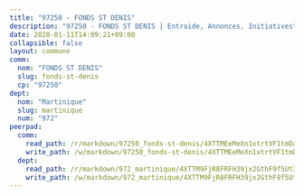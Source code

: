 ```yaml
---
title: "97250 - FONDS ST DENIS"
description: "97250 - FONDS ST DENIS | Entraide, Annonces, Initiatives"
date: 2020-01-11T14:09:21+09:00
collapsible: false
layout: commune
comm:
  nom: "FONDS ST DENIS"
  slug: fonds-st-denis
  cp: "97250"
dept:
  nom: "Martinique"
  slug: martinique
  num: "972"
peerpad:
  comm:
    read_path: /r/markdown/97250_fonds-st-denis/4XTTMEeMeXn1xtrtVF1tmDai6VGF2XC8wQW4HHnzrA48oBbY8
    write_path: /w/markdown/97250_fonds-st-denis/4XTTMEeMeXn1xtrtVF1tmDai6VGF2XC8wQW4HHnzrA48oBbY8-K3TgULsqNDGWjZFgHtJDDVpVMvJoMq4DPwJF1js45A2sEgQHve5JVTDXEKqeQroQcJuJFFjiEBdenTPtv1R4xnD412X9fKDXn1tVLe6j4N5qnt3tew9Rr8TEwcrjhdHB4QWir3v4
  dept:
    read_path: /r/markdown/972_martinique/4XTTM9FjR8FRFH39jx2GthF9f5Ut3jiyTsdjpE2SrJvqmXdjo
    write_path: /w/markdown/972_martinique/4XTTM9FjR8FRFH39jx2GthF9f5Ut3jiyTsdjpE2SrJvqmXdjo-K3TgUeaxrptm9NswN2JSgXE3aKS9HKQgEZZxfKsdUeDs9w3MK5eeUTz8x8PBEEF3j1uCcfT9q4aM46ZnJH1PtFEse18Xf51n2ioUCkkCxop5a751j1HQ3bKXvk9CsEq3Wcvzm9gm
---
```


